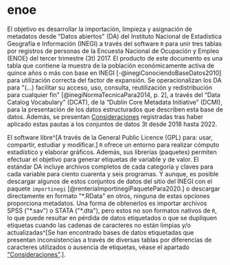 # enoe
El objetivo es desarrollar la importación, limpieza y asignación de metadatos desde "Datos abiertos" (DA) del Instituto Nacional de Estadística Geografía e Información (INEGI) a través del software `R` para unir tres tablas por registros de personas de la Encuesta Nacional de Ocupación y Empleo (ENOE) del tercer trimestre (3t) 2017. El producto de este documento es una tabla que contiene la muestra de la población económicamente activa de quince años o más con base en INEGI [-@inegiConociendoBaseDatos2010] para utilización correcta del factor de expansión. Se operacionalizan los DA para "(...) facilitar su acceso, uso, consulta, reutilización y redistribución para cualquier fin" [@inegiNormaTecnicaPara2014, p. 2], a través del “Data Catalog Vocabulary” (DCAT), de la “Dublin Core Metadata Initiative” (DCMI), para la presentación de los datos estructurados que describen esta base de datos. Además, se presentan [Consideraciones](#consideraciones) registradas tras haber aplicado estas pautas a los conjuntos de datos 3t desde 2018 hasta 2022.  

El  software libre^[A través de la General Public Licence (GPL) para: usar, compartir, estudiar y modificar.] `R` ofrece un entorno para realizar cómputo estadístico y elaborar gráficos. Además, sus librerías (paquetes) permiten efectuar el objetivo para generar etiquetas de variable y de valor. El estándar DA incluye archivos completos de cada categoría y claves para cada variable para ciento cuarenta y seis programas. Y aunque, es posible descargar algunos de estos conjuntos de datos del sitio del INEGI con el paquete `importinegi` [@renteriaImportinegiPaquetePara2020.] o descargar directamente en formato "\*.RData" en otros, ninguna de estas opciones proporciona metadatos. Una forma de obtenerlos es importar archivos SPSS ("\*.sav") o STATA ("\*.dta"), pero estos no son formatos nativos de `R`, lo que puede resultar en pérdida de datos etiquetados o que se dupliquen etiquetas cuando las cadenas de caracteres no están limpias y/o actualizadas^[Se han encontrado bases de datos etiquetadas que presentan inconsistencias a través de diversas tablas por diferencias de caracteres utilizados o ausencia de etiquetas, véase el apartado ["Consideraciones"](#consideraciones).].
